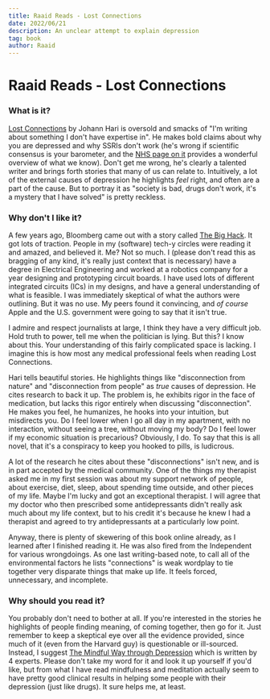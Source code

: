 ```yaml
---
title: Raaid Reads - Lost Connections
date: 2022/06/21
description: An unclear attempt to explain depression
tag: book
author: Raaid
---
```


# Raaid Reads - Lost Connections

### What is it?
[Lost Connections](https://www.goodreads.com/book/show/34921573-lost-connections) by Johann Hari is oversold and smacks of "I'm writing about something I don't have expertise in". He makes bold claims about why you are depressed and why SSRIs don't work (he's wrong if scientific consensus is your barometer, and the [NHS page on it](https://www.nhs.uk/mental-health/talking-therapies-medicine-treatments/medicines-and-psychiatry/antidepressants/overview/) provides a wonderful overview of what we know). Don't get me wrong, he's clearly a talented writer and brings forth stories that many of us can relate to. Intuitively, a lot of the external causes of depression he highlights _feel_ right, and often are a part of the cause. But to portray it as "society is bad, drugs don't work, it's a mystery that I have solved" is pretty reckless.

### Why don't I like it?
A few years ago, Bloomberg came out with a story called [The Big Hack](https://www.bloomberg.com/news/features/2018-10-04/the-big-hack-how-china-used-a-tiny-chip-to-infiltrate-america-s-top-companies). It got lots of traction. People in my (software) tech-y circles were reading it and amazed, and believed it. Me? Not so much. I (please don't read this as bragging of any kind, it's really just context that is necessary) have a degree in Electrical Engineering and worked at a robotics company for a year designing and prototyping circuit boards. I have used lots of different integrated circuits (ICs) in my designs, and have a general understanding of what is feasible. I was immediately skeptical of what the authors were outlining. But it was no use. My peers found it convincing, and _of course_ Apple and the U.S. government were going to say that it isn't true.

I admire and respect journalists at large, I think they have a very difficult job. Hold truth to power, tell me when the politician is lying. But this? I know about this. Your understanding of this fairly complicated space is lacking. I imagine this is how most any medical professional feels when reading Lost Connections.

Hari tells beautiful stories. He highlights things like "disconnection from nature" and "disconnection from people" as _true_ causes of depression. He cites research to back it up. The problem is, he exhibits rigor in the face of medication, but lacks this rigor entirely when discussing "disconnection". He makes you feel, he humanizes, he hooks into your intuition, but misdirects you. Do I feel lower when I go all day in my apartment, with no interaction, without seeing a tree, without moving my body? Do I feel lower if my economic situation is precarious? Obviously, I do. To say that this is all novel, that it's a conspiracy to keep you hooked to pills, is ludicrous.

A lot of the research he cites about these "disconnections" isn't new, and is in part accepted by the medical community. One of the things my therapist asked me in my first session was about my support network of people, about exercise, diet, sleep, about spending time outside, and other pieces of my life. Maybe I'm lucky and got an exceptional therapist. I will agree that my doctor who then prescribed some antidepressants didn't really ask much about my life context, but to his credit it's because he knew I had a therapist and agreed to try antidepressants at a particularly low point.

Anyway, there is plenty of skewering of this book online already, as I learned after I finished reading it. He was also fired from the Independent for various wrongdoings. As one last writing-based note, to call all of the environmental factors he lists "connections" is weak wordplay to tie together very disparate things that make up life. It feels forced, unnecessary, and incomplete.

### Why should you read it?
You probably don't need to bother at all. If you're interested in the stories he highlights of people finding meaning, of coming together, then go for it. Just remember to keep a skeptical eye over all the evidence provided, since much of it (even from the Harvard guy) is questionable or ill-sourced. Instead, I suggest [The Mindful Way through Depression](https://www.goodreads.com/en/book/show/112588.The_Mindful_Way_through_Depression) which is written by 4 experts. Please don't take my word for it and look it up yourself if you'd like, but from what I have read mindfulness and meditation actually seem to have pretty good clinical results in helping some people with their depression (just like drugs). It sure helps me, at least.